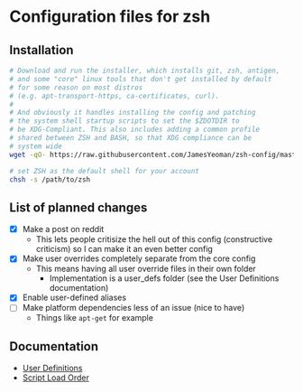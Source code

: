 # Configuration files for zsh

## Installation

```bash
# Download and run the installer, which installs git, zsh, antigen,
# and some "core" linux tools that don't get installed by default
# for some reason on most distros
# (e.g. apt-transport-https, ca-certificates, curl).
#
# And obviously it handles installing the config and patching
# the system shell startup scripts to set the $ZDOTDIR to
# be XDG-Compliant. This also includes adding a common profile
# shared between ZSH and BASH, so that XDG compliance can be
# system wide
wget -qO- https://raw.githubusercontent.com/JamesYeoman/zsh-config/master/coredeps.sh | bash

# set ZSH as the default shell for your account
chsh -s /path/to/zsh
```

## List of planned changes

- [x] Make a post on reddit
  - This lets people critisize the hell out of this config
    (constructive criticism) so I can make it an even better config
- [x] Make user overrides completely separate from the core config
  - This means having all user override files in their own folder
    - Implementation is a user_defs folder (see the User Definitions
      documentation)
- [x] Enable user-defined aliases
- [ ] Make platform dependencies less of an issue (nice to have)
  - Things like `apt-get` for example

## Documentation

- [User Definitions](./docs/userdefs.MD)
- [Script Load Order](./docs/loadorder.MD)
